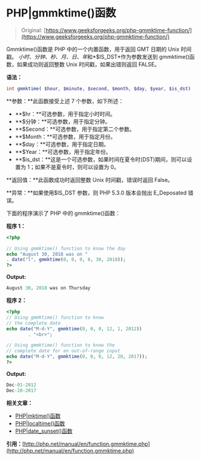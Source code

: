 # PHP|gmmktime()函数

> Original: [https://www.geeksforgeeks.org/php-gmmktime-function/](https://www.geeksforgeeks.org/php-gmmktime-function/)

Gmmktime()函数是 PHP 中的一个内置函数，用于返回 GMT 日期的 Unix 时间戳。 *$小时、$分钟、$秒、$月、$日、$年*和*$IS_DST*作为参数发送到 gmmktime()函数，如果成功则返回整数 Unix 时间戳，如果出错则返回 FALSE。

**语法：**

```php
int gmmktime( $hour, $minute, $second, $month, $day, $year, $is_dst)
```

**参数：**此函数接受上述 7 个参数，如下所述：

*   **$hr：**可选参数，用于指定小时时间。
*   **$分钟：**可选参数，用于指定分钟。
*   **$Second：**可选参数，用于指定第二个参数。
*   **$Month：**可选参数，用于指定月份。
*   **$day：**可选参数，用于指定日期。
*   **$Year：**可选参数，用于指定年份。
*   **$is_dst：**这是一个可选参数，如果时间在夏令时(DST)期间，则可以设置为 1；如果不是夏令时，则可以设置为 0。

**返回值：**此函数成功时返回整数 Unix 时间戳，错误时返回 False。

**异常：**如果使用$IS_DST 参数，则 PHP 5.3.0 版本会抛出 E_Deposated 错误。

下面的程序演示了 PHP 中的 gmmktime()函数：

**程序 1：**

```php
<?php

// Using gmmktime() function to know the day
echo "August 30, 2018 was on "
. date("l", gmmktime(0, 0, 0, 8, 30, 2018));
?>
```

**Output:**

```php
August 30, 2018 was on Thursday

```

**程序 2：**

```php
<?php
// Using gmmktime() function to know
// the complete date
echo date("M-d-Y", gmmktime(0, 0, 0, 12, 1, 2012)) 
        . "<br>";

// Using gmmktime() function to know the
// complete date for an out-of-range input
echo date("M-d-Y", gmmktime(0, 0, 0, 12, 20, 2017));
?>
```

**Output:**

```php
Dec-01-2012
Dec-20-2017

```

**相关文章：**

*   [PHP|mktime()函数](https://www.geeksforgeeks.org/php-mktime-function/)
*   [PHP|localtime()函数](https://www.geeksforgeeks.org/php-localtime-function/)
*   [PHP|date_sunset()函数](https://www.geeksforgeeks.org/php-date_sunset-function/)

**引用：**[http://php.net/manual/en/function.gmmktime.php](http://php.net/manual/en/function.gmmktime.php)